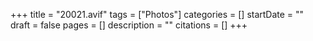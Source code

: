 +++
title = "20021.avif"
tags = ["Photos"]
categories = []
startDate = ""
draft = false
pages = []
description = ""
citations = []
+++
